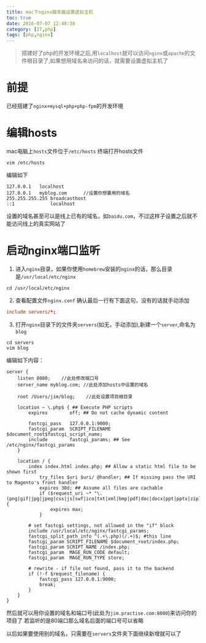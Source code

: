 ```yaml
---
title: mac下nginx服务器设置虚拟主机
toc: true
date: 2016-07-07 12:48:38
category: [IT,php]
tags: [php,nginx]
---
```


>搭建好了php的开发环境之后,用`localhost`就可以访问`nginx`或`apache`的文件根目录了,如果想用域名来访问的话，就需要设置虚拟主机了

# 前提
 已经搭建了`nginx+mysql+php+php-fpm`的开发环境

# 编辑hosts
mac电脑上`hosts`文件位于`/etc/hosts`
终端打开hosts文件

``` shell
vim /etc/hosts
```

<!--more-->

编辑如下

```
127.0.0.1   localhost
127.0.0.1   myblog.com      //设置你想要用的域名
255.255.255.255 broadcasthost
::1             localhost
```

设置的域名甚至可以是线上已有的域名，如`baidu.com`，不过这样子设置之后就不能访问线上的真实网站了

# 启动nginx端口监听
1. 进入`nginx`目录，如果你使用`homebrew`安装的`nginx`的话，那么目录是`/usr/local/etc/nginx`

``` shell
cd /usr/local/etc/nginx
```

2. 查看配置文件`nginx.conf`
确认最后一行有下面这句，没有的话就手动添加

``` conf
include servers/*;
```

3. 打开`nginx`目录下的文件夹`servers`(如无，手动添加),新建一个`server`,命名为`blog`

``` shell
cd servers
vim blog
```
编辑如下内容：
```
server {
    listen 8080;    //此处修改端口号
    server_name myblog.com; //此处添加hosts中设置的域名
    
    root /Users/jim/blog;    //此处设置项目根目录

    location ~ \.php$ { ## Execute PHP scripts
        expires        off; ## Do not cache dynamic content
        
        fastcgi_pass   127.0.0.1:9000;
        fastcgi_param  SCRIPT_FILENAME  $document_root$fastcgi_script_name;
        include        fastcgi_params; ## See /etc/nginx/fastcgi_params
    }

    location / {
        index index.html index.php; ## Allow a static html file to be shown first
            try_files $uri $uri/ @handler; ## If missing pass the URI to Magento's front handler
            expires 30d; ## Assume all files are cachable
            if ($request_uri ~* "\.(png|gif|jpg|jpeg|css|js|swf|ico|txt|xml|bmp|pdf|doc|docx|ppt|pptx|zip)$") {
                expires max;
            }

        # set fastcgi settings, not allowed in the "if" block
        include /usr/local/etc/nginx/fastcgi_params;
        fastcgi_split_path_info ^(.+\.php)(/.+)$; #this line
        fastcgi_param SCRIPT_FILENAME $document_root/index.php;
        fastcgi_param SCRIPT_NAME /index.php;
        fastcgi_param  MAGE_RUN_CODE default;
        fastcgi_param  MAGE_RUN_TYPE store;

        # rewrite - if file not found, pass it to the backend
        if (!-f $request_filename) {
            fastcgi_pass 127.0.0.1:9000;
            break;
        }
    }
}
```

然后就可以用你设置的域名和端口号(此处为`jim.practise.com:8080`)来访问你的项目了
若监听的是80端口那么域名后面的端口号可以省略

以后如果要使用别的域名，只需要在`servers`文件夹下面继续新增就可以了

